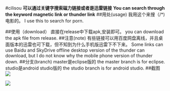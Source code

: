 #cilisou
**可以通过关键字搜索磁力链接或者是迅雷链接**
**You can search through the keyword magnetic link or thunder link**
##用处(usage)
我用这个来搜（/*)电影的。
I use this to search for porn.

##使用（download）
直接在release中下载apk,安装即可。
you can download the apk file from release.
##注意(note)
有些链接可以用百度网盘离线，并且桌面版本的迅雷也可下载，但不知到为什么手机版迅雷下不下来。
Some links can use Baidu and SkyDrive offline desktop version of the thunder can download, but I do not know why the mobile phone version of thunder down.
##分支(branch)
master是eclipse版的
the master branch is for eclipse.
studio是android studio版的
the studio branch is for android studio.
##截图
![](https://gdown.baidu.com/img/0/1080_1920/daa5bfd5fd9b9529af854bbbf976a795.png)

![](https://gdown.baidu.com/img/0/1080_1920/f6149091da613c262beb68ff8316a10f.png)
